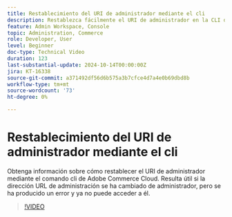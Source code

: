 ```yaml
---
title: Restablecimiento del URI de administrador mediante el cli
description: Restablezca fácilmente el URI de administrador en la CLI de Adobe Commerce Cloud. Práctico cuando los cambios en la URL de administración causan problemas de acceso.
feature: Admin Workspace, Console
topic: Administration, Commerce
role: Developer, User
level: Beginner
doc-type: Technical Video
duration: 123
last-substantial-update: 2024-10-14T00:00:00Z
jira: KT-16338
source-git-commit: a371492df56d6b575a3b7cfce4d7a4e0b69dbd8b
workflow-type: tm+mt
source-wordcount: '73'
ht-degree: 0%

---
```



# Restablecimiento del URI de administrador mediante el cli

Obtenga información sobre cómo restablecer el URI de administrador mediante el comando cli de Adobe Commerce Cloud. Resulta útil si la dirección URL de administración se ha cambiado de administrador, pero se ha producido un error y ya no puede acceder a él.

>[!VIDEO](https://video.tv.adobe.com/v/3435066/?learn=on)
